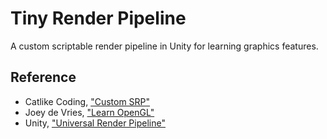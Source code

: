 # Tiny Render Pipeline

A custom scriptable render pipeline in Unity for learning graphics features.

## Reference

- Catlike Coding, ["Custom SRP"](https://catlikecoding.com/unity/tutorials/custom-srp/)
- Joey de Vries, ["Learn OpenGL"]("https://learnopengl.com/Introduction")
- Unity, ["Universal Render Pipeline"]("https://github.com/Unity-Technologies/Graphics/tree/master/Packages/com.unity.render-pipelines.universal")
